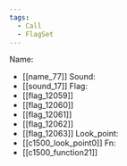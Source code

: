 ```yaml
---
tags:
  - Call
  - FlagSet
---
```

Name:
- [[name_77]]
Sound:
- [[sound_17]]
Flag:
- [[flag_12059]]
- [[flag_12060]]
- [[flag_12061]]
- [[flag_12062]]
- [[flag_12063]]
Look_point:
- [[c1500_look_point0]]
Fn:
- [[c1500_function21]]
